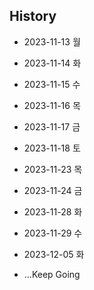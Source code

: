 ## History

- 2023-11-13 월
- 2023-11-14 화
- 2023-11-15 수
- 2023-11-16 목
- 2023-11-17 금
- 2023-11-18 토


- 2023-11-23 목
- 2023-11-24 금


- 2023-11-28 화
- 2023-11-29 수

- 2023-12-05 화



- ...Keep Going